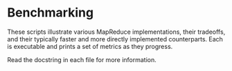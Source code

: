 Benchmarking
============

These scripts illustrate various MapReduce implementations, their tradeoffs,
and their typically faster and more directly implemented counterparts.  Each
is executable and prints a set of metrics as they progress.

Read the docstring in each file for more information.